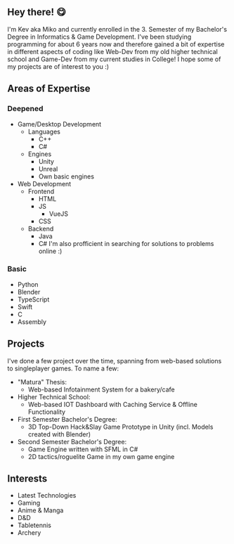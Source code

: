 ## Hey there! 😋

I'm Kev aka Miko and currently enrolled in the 3. Semester of my Bachelor's Degree in Informatics & Game Development.
I've been studying programming for about 6 years now and therefore gained a bit of expertise in different aspects of coding like Web-Dev from my old higher technical school and Game-Dev from my current studies in College! I hope some of my projects are of interest to you :)

## Areas of Expertise

### Deepened
- Game/Desktop Development
  - Languages
    - C++
    - C#
  - Engines
    - Unity
    - Unreal
    - Own basic engines
- Web Development
  - Frontend
    - HTML
    - JS
      - VueJS
    - CSS
  - Backend
    - Java
    - C#
I'm also profficient in searching for solutions to problems online :)

### Basic
- Python
- Blender
- TypeScript
- Swift
- C
- Assembly

## Projects

I've done a few project over the time, spanning from web-based solutions to singleplayer games.
To name a few:
- "Matura" Thesis:
  - Web-based Infotainment System for a bakery/cafe
- Higher Technical School:
  - Web-based IOT Dashboard with Caching Service & Offline Functionality
- First Semester Bachelor's Degree:
  - 3D Top-Down Hack&Slay Game Prototype in Unity (incl. Models created with Blender)
- Second Semester Bachelor's Degree:
  - Game Engine written with SFML in C#
  - 2D tactics/roguelite Game in my own game engine

## Interests

- Latest Technologies
- Gaming
- Anime & Manga
- D&D
- Tabletennis
- Archery
